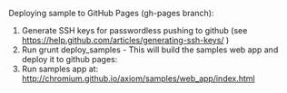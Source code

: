 Deploying sample to GitHub Pages (gh-pages branch):

1. Generate SSH keys for passwordless pushing to github (see https://help.github.com/articles/generating-ssh-keys/ )
2. Run grunt deploy_samples - This will build the samples web app and deploy it to github pages:
3. Run samples app at: http://chromium.github.io/axiom/samples/web_app/index.html